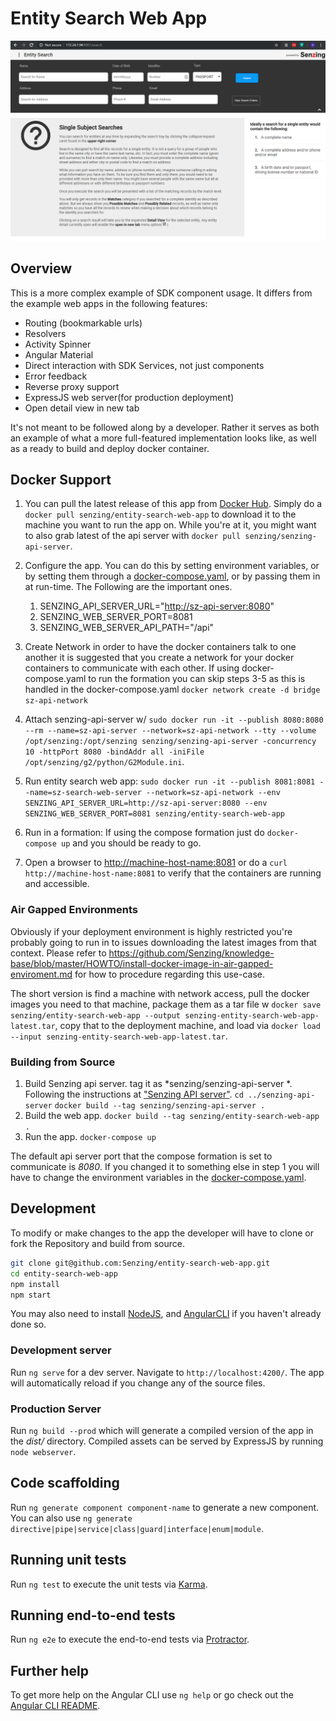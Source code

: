 
# Entity Search Web App

![Screen Shot](src/assets/landing-page.png)

## Overview

This is a more complex example of SDK component usage. It differs from the example web apps in the following features:

* Routing (bookmarkable urls)
* Resolvers
* Activity Spinner
* Angular Material
* Direct interaction with SDK Services, not just components
* Error feedback
* Reverse proxy support
* ExpressJS web server(for production deployment)
* Open detail view in new tab

It's not meant to be followed along by a developer. Rather it serves as both an example of what a more full-featured implementation looks like, as well as a ready to build and deploy docker container.

## Docker Support

1. You can pull the latest release of this app from [Docker Hub](https://hub.docker.com/r/senzing/entity-search-web-app). Simply do a `docker pull senzing/entity-search-web-app` to download it to the machine you want to run the app on. While you're at it, you might want to also grab latest of the api server with `docker pull senzing/senzing-api-server`.
2. Configure the app. You can do this by setting environment variables, or by setting them through a [docker-compose.yaml](docker-compose.yaml), or by passing them in at run-time. The Following are the important ones.
   1. SENZING_API_SERVER_URL="<http://sz-api-server:8080>"
   2. SENZING_WEB_SERVER_PORT=8081
   3. SENZING_WEB_SERVER_API_PATH="/api"
  
3. Create Network
in order to have the docker containers talk to one another it is suggested that you create a network for your docker containers to communicate with each other. If using docker-compose.yaml to run the formation you can skip steps 3-5 as this is handled in the docker-compose.yaml
`docker network create -d bridge sz-api-network`
4. Attach senzing-api-server w/
`sudo docker run -it --publish 8080:8080 --rm --name=sz-api-server --network=sz-api-network --tty --volume /opt/senzing:/opt/senzing senzing/senzing-api-server -concurrency 10 -httpPort 8080 -bindAddr all -iniFile /opt/senzing/g2/python/G2Module.ini`.
5. Run entity search web app:
`sudo docker run -it --publish 8081:8081 --name=sz-search-web-server --network=sz-api-network --env SENZING_API_SERVER_URL=http://sz-api-server:8080 --env SENZING_WEB_SERVER_PORT=8081 senzing/entity-search-web-app`
6. Run in a formation:
If using the compose formation just do `docker-compose up` and you should be ready to go.
7. Open a browser to <http://machine-host-name:8081> or do a `curl http://machine-host-name:8081` to verify that the containers are running and accessible.

### Air Gapped Environments

Obviously if your deployment environment is highly restricted you're probably going to run in to issues downloading the latest images from that context. Please refer to <https://github.com/Senzing/knowledge-base/blob/master/HOWTO/install-docker-image-in-air-gapped-enviroment.md> for how to procedure regarding this use-case.

The short version is find a machine with network access, pull the docker images you need to that machine, package them as a tar file w `docker save senzing/entity-search-web-app --output senzing-entity-search-web-app-latest.tar`, copy that to the deployment machine, and load via `docker load --input senzing-entity-search-web-app-latest.tar`.

### Building from Source

1. Build Senzing api server. tag it as *senzing/senzing-api-server *. Following the instructions at ["Senzing API server"](https://github.com/Senzing/senzing-api-server).
  `cd ../senzing-api-server`
  `docker build --tag senzing/senzing-api-server .`
2. Build the web app.
   `docker build --tag senzing/entity-search-web-app .`
3. Run the app. `docker-compose up`

The default api server port that the compose formation is set to communicate is *8080*. If you changed it to something else in step 1 you will have to change the environment variables in the [docker-compose.yaml](docker-compose.yaml).

## Development

To modify or make changes to the app the developer will have to clone or fork the Repository and build from source.

```sh
git clone git@github.com:Senzing/entity-search-web-app.git
cd entity-search-web-app
npm install
npm start
```

You may also need to install [NodeJS](https://nodejs.org), and [AngularCLI](https://cli.angular.io/) if you haven't already done so.

### Development server

Run `ng serve` for a dev server. Navigate to `http://localhost:4200/`. The app will automatically reload if you change any of the source files.

### Production Server

Run `ng build --prod` which will generate a compiled version of the app in the _dist/_ directory. Compiled assets can be served by ExpressJS by running  `node webserver`.

## Code scaffolding

Run `ng generate component component-name` to generate a new component. You can also use `ng generate directive|pipe|service|class|guard|interface|enum|module`.

## Running unit tests

Run `ng test` to execute the unit tests via [Karma](https://karma-runner.github.io).

## Running end-to-end tests

Run `ng e2e` to execute the end-to-end tests via [Protractor](http://www.protractortest.org/).

## Further help

To get more help on the Angular CLI use `ng help` or go check out the [Angular CLI README](https://github.com/angular/angular-cli/blob/master/README.md).
